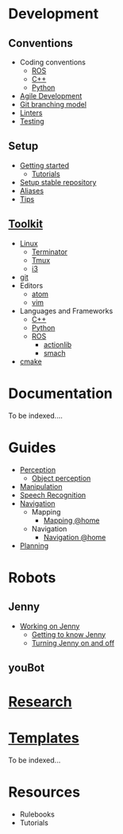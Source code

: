 # Development
## Conventions
* Coding conventions
    * [ROS](/development/conventions/coding/ROS)
    * [C++](/development/conventions/coding/cpp)
    * [Python](/development/conventions/coding/python)
* [Agile Development](/development/conventions/agile-development/agile-development)
* [Git branching model](/development/conventions/git/git-branching-model)
* [Linters](/development/conventions/linters/linters)
* [Testing](/development/conventions/testing/testing)

## Setup
- [Getting started](/development/setup/getting-started)
    * [Tutorials](/development/setup/tutorials)
- [Setup stable repository](/development/setup/setup-stable)
- [Aliases](/development/setup/aliases)
- [Tips](/development/setup/tips)

## [Toolkit](/development/toolkit/tools)

* [Linux](/development/toolkit/linux/linux)
    * [Terminator](/development/toolkit/tools#terminator)
    * [Tmux](/development/toolkit/linux/tmux/tmux)
    * [i3](/development/toolkit/tools#i3)
* [git](/development/toolkit/git/git)
* Editors
    * [atom](/development/toolkit/editors/atom/atom)
    * [vim](/development/toolkit/editors/vim/vim)
* Languages and Frameworks
    * [C++](/development/toolkit/languages_and_frameworks/cpp/cpp)
    * [Python](/development/toolkit/languages_and_frameworks/python/python)
    * [ROS](/development/toolkit/languages_and_frameworks/ros/ros)
        * [actionlib](/development/toolkit/languages_and_frameworks/ros/actionlib)
        * [smach](/development/toolkit/languages_and_frameworks/ros/smach)
* [cmake](/development/toolkit/cmake/cmake)

# Documentation
To be indexed....

# Guides
- [Perception](/guides/domains/perception/perception)
  - [Object perception](/guides/domains/perception/object-perception)
- [Manipulation](/guides/domains/manipulation/manipulation)
- [Speech Recognition](/guides/domains/speech/speech)
- [Navigation](/guides/domains/navigation/navigation)
  - Mapping
    - [Mapping @home](/guides/domains/navigation/mapping-athome)
  - Navigation
    - [Navigation @home](/guides/domains/navigation/navigation-athome)
- [Planning](/guides/domains/planning/planning)

# Robots
## Jenny
* [Working on Jenny](/jenny/working-on-jenny)
  * [Getting to know Jenny](/jenny/getting-to-know-jenny)
  * [Turning Jenny on and off](/jenny/turning-jenny-on-and-off)

## youBot

# [Research](/research/research)


# [Templates](/templates/templates)
To be indexed...

# Resources
* Rulebooks
* Tutorials
